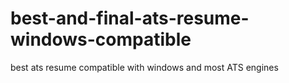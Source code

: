 # best-and-final-ats-resume-windows-compatible
best ats resume compatible with windows and most ATS engines